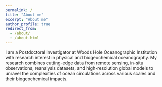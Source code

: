 ```yaml
---
permalink: /
title: "About me"
excerpt: "About me"
author_profile: true
redirect_from: 
  - /about/
  - /about.html
---
```


I am a Postdoctoral Investigator at Woods Hole Oceanographic Institution with research interest in physical and biogeochemical oceanography. My research combines cutting-edge data from remote sensing, in-situ observations, reanalysis datasets, and high-resolution global models to unravel the complexities of ocean circulations across various scales and their biogeochemical impacts.


